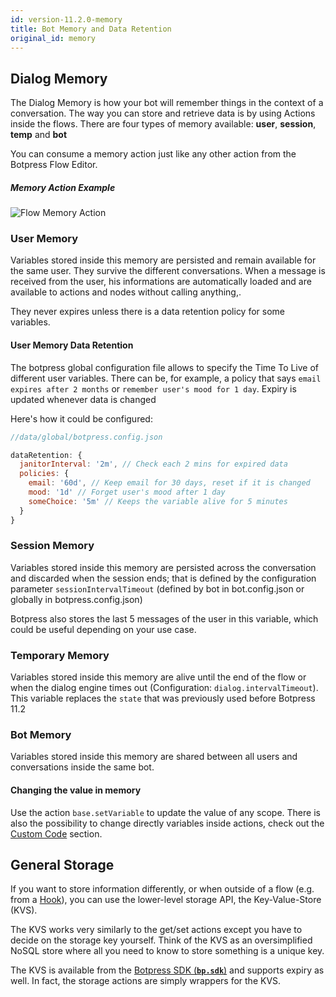 ```yaml
---
id: version-11.2.0-memory
title: Bot Memory and Data Retention
original_id: memory
---
```


## Dialog Memory

The Dialog Memory is how your bot will remember things in the context of a conversation. The way you can store and retrieve data is by using Actions inside the flows. There are four types of memory available: **user**, **session**, **temp** and **bot**

You can consume a memory action just like any other action from the Botpress Flow Editor.

##### Memory Action Example

![Flow Memory Action](assets/flow-memory-action.png)

### User Memory

Variables stored inside this memory are persisted and remain available for the same user. They survive the different conversations. When a message is received from the user, his informations are automatically loaded and are available to actions and nodes without calling anything,.

They never expires unless there is a data retention policy for some variables.

#### User Memory Data Retention

The botpress global configuration file allows to specify the Time To Live of different user variables. There can be, for example, a policy that says `email expires after 2 months` or `remember user's mood for 1 day`. Expiry is updated whenever data is changed

Here's how it could be configured:

```js
//data/global/botpress.config.json

dataRetention: {
  janitorInterval: '2m', // Check each 2 mins for expired data
  policies: {
    email: '60d', // Keep email for 30 days, reset if it is changed
    mood: '1d' // Forget user's mood after 1 day
    someChoice: '5m' // Keeps the variable alive for 5 minutes
  }
}
```

### Session Memory

Variables stored inside this memory are persisted across the conversation and discarded when the session ends; that is defined by the configuration parameter `sessionIntervalTimeout` (defined by bot in bot.config.json or globally in botpress.config.json)

Botpress also stores the last 5 messages of the user in this variable, which could be useful depending on your use case.

### Temporary Memory

Variables stored inside this memory are alive until the end of the flow or when the dialog engine times out (Configuration: `dialog.intervalTimeout`). This variable replaces the `state` that was previously used before Botpress 11.2

### Bot Memory

Variables stored inside this memory are shared between all users and conversations inside the same bot.

#### Changing the value in memory

Use the action `base.setVariable` to update the value of any scope. There is also the possibility to change directly variables inside actions, check out the [Custom Code](/docs/build/code#actions) section.

## General Storage

If you want to store information differently, or when outside of a flow (e.g. from a [Hook](/docs/build/code/#hooks)), you can use the lower-level storage API, the Key-Value-Store (KVS).

The KVS works very similarly to the get/set actions except you have to decide on the storage key yourself. Think of the KVS as an oversimplified NoSQL store where all you need to know to store something is a unique key.

The KVS is available from the [Botpress SDK (**`bp.sdk`**)](https://botpress.io/reference/modules/_botpress_sdk_.kvs.html) and supports expiry as well. In fact, the storage actions are simply wrappers for the KVS.
